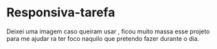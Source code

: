 # Responsiva-tarefa
Deixei uma imagem caso queiram usar , ficou muito massa esse projeto para me ajudar ra ter foco naquilo que pretendo fazer durante o dia.
